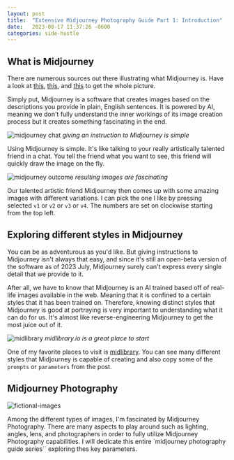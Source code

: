 ```yaml
---
layout: post
title:  "Extensive Midjourney Photography Guide Part 1: Introduction"
date:   2023-08-17 11:37:26 -0600
categories: side-hustle
---
```


## What is Midjourney

There are numerous sources out there illustrating what Midjourney is. Have a look at [this](https://www.youtube.com/watch?v=wePG8v5orjg), [this](https://www.elegantthemes.com/blog/design/midjourney-ai-art), and [this](https://www.sciencefocus.com/future-technology/midjourney/) to get the whole picture.

Simply put, Midjourney is a software that creates images based on the descriptions you provide in plain, English sentences. It is powered by AI, meaning we don't fully understand the inner workings of its image creation process but it creates something fascinating in the end.

![midjourney chat](https://res.cloudinary.com/dr7urwhzf/image/upload/v1690422651/nathan/midjourney-chat_fvvxcx.png)
*giving an instruction to Midjourney is simple*

Using Midjourney is simple. It's like talking to your really artistically talented friend in a chat. You tell the friend what you want to see, this friend will quickly draw the image on the fly.

![midjourney outcome](https://res.cloudinary.com/dr7urwhzf/image/upload/v1690422819/nathan/midjourney-result_hsb7vz.png)
*resulting images are fascinating*

Our talented artistic friend Midjourney then comes up with some amazing images with different variations. I can pick the one I like by pressing selected `v1` or `v2` or `v3` or `v4`. The numbers are set on clockwise starting from the top left.

## Exploring different styles in Midjourney

You can be as adventurous as you'd like. But giving instructions to Midjourney isn't always that easy, and since it's still an open-beta version of the software as of 2023 July, Midjourney surely can't express every single detail that we provide to it.

After all, we have to know that Midjourney is an AI trained based off of real-life images available in the web. Meaning that it is confined to a certain styles that it has been trained on. Therefore, knowing distinct styles that Midjourney is good at portraying is very important to understanding what it can do for us. It's almost like reverse-engineering Midjourney to get the most juice out of it.

![midlibrary](https://res.cloudinary.com/dr7urwhzf/image/upload/v1690423689/nathan/midlibrary_elsh1o.png)
*midlibrary.io is a great place to start*

One of my favorite places to visit is [midlibrary](https://www.midlibrary.io/styles). You can see many different styles that Midjourney is capable of creating and also copy some of the `prompts` or `parameters` from the post.

## Midjourney Photography

![fictional-images](https://cdn.midjourney.com/4013835d-8df9-4e97-9256-9a8d9778b548/0_3.png)

Among the different types of images, I'm fascinated by Midjourney Photography. There are many aspects to play around such as lighting, angles, lens, and photographers in order to fully utilize Midjourney Photography capabilities. I will dedicate this entire `midjourney photography guide series`` exploring thes key parameters.
